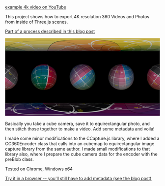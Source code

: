 [example 4k video on YouTube ](https://www.youtube.com/watch?v=GcY7f8EYEQg)

This project shows how to export 4K resolution 360 Videos and Photos from inside of Three.js scenes.

[Part of a process described in this blog post](https://medium.com/p/788226f2c75f)

![Alt text](screencap.jpg?raw=true "Optional Title")

Basically you take a cube camera, save it to equirectangular photo, and then stitch those together to make a video.  Add some metadata and voila! 

I made some minor modifications to the CCapture.js library, where I added a CC360Encoder class that calls into an cubemap to equirectangular image capture library from the same author. I made small modifications to that library also, where I prepare the cube camera data for the encoder with the preBlob class.

Tested on Chrome, Windows x64

[Try it in a browser -- you'll still have to add metadata (see the blog post)](https://imgntn.github.io/j360/)
